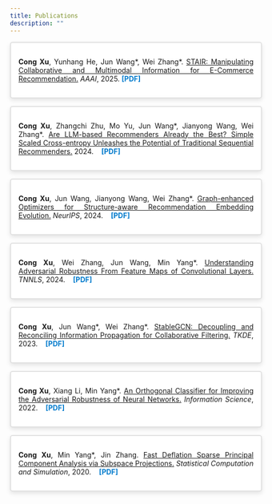 ```yaml
---
title: Publications
description: ""
---
```



<div style="border: 2px solid #E0E0E0; padding: 15px; margin-bottom: 15px; border-radius: 5px; background-color: #FFFFFF; box-shadow: 0 4px 8px rgba(0, 0, 0, 0.1); text-align: justify; word-wrap: break-word; white-space: normal;">
  <p>
    <strong>Cong Xu</strong>, Yunhang He, Jun Wang*, Wei Zhang*.
    <u>STAIR: Manipulating Collaborative and Multimodal Information for E-Commerce Recommendation.</u>
    <i>AAAI</i>, 2025.
    <a href="https://arxiv.org/pdf/2412.11729" style="color: #007acc; font-weight: bold; text-decoration: none;">[PDF]</a>
  </p>
</div>

<div style="border: 2px solid #E0E0E0; padding: 15px; margin-bottom: 15px; border-radius: 5px; background-color: #FFFFFF; box-shadow: 0 4px 8px rgba(0, 0, 0, 0.1); text-align: justify; word-wrap: break-word; white-space: normal;">
  <p>
  <strong>Cong Xu</strong>, Zhangchi Zhu, Mo Yu, Jun Wang*, Jianyong Wang, Wei Zhang*.
  <u>Are LLM-based Recommenders Already the Best? Simple Scaled Cross-entropy Unleashes the Potential of Traditional Sequential Recommenders.</u>
  2024.
  &nbsp;&nbsp;
  <a href="https://arxiv.org/pdf/2408.14238" style="color: #007acc; font-weight: bold; text-decoration: none;">[PDF]</a>
  </p>
</div>

<div style="border: 2px solid #E0E0E0; padding: 15px; margin-bottom: 15px; border-radius: 5px; background-color: #FFFFFF; box-shadow: 0 4px 8px rgba(0, 0, 0, 0.1); text-align: justify; word-wrap: break-word; white-space: normal;">
  <p>
  <strong>Cong Xu</strong>, Jun Wang, Jianyong Wang, Wei Zhang*.
  <u>Graph-enhanced Optimizers for Structure-aware Recommendation Embedding Evolution.</u>
  <i>NeurIPS</i>, 2024.
  &nbsp;&nbsp;
  <a href="https://arxiv.org/pdf/2310.03032" style="color: #007acc; font-weight: bold; text-decoration: none;">[PDF]</a>
  </p>
</div>

<div style="border: 2px solid #E0E0E0; padding: 15px; margin-bottom: 15px; border-radius: 5px; background-color: #FFFFFF; box-shadow: 0 4px 8px rgba(0, 0, 0, 0.1); text-align: justify; word-wrap: break-word; white-space: normal;">
  <p>
  <strong>Cong Xu</strong>, Wei Zhang, Jun Wang, Min Yang*.
  <u>Understanding Adversarial Robustness From Feature Maps of Convolutional Layers.</u>
  <i>TNNLS</i>, 2024.
  &nbsp;&nbsp;
  <a href="https://ieeexplore.ieee.org/document/10428017" style="color: #007acc; font-weight: bold; text-decoration: none;">[PDF]</a>
  </p>
</div>

<div style="border: 2px solid #E0E0E0; padding: 15px; margin-bottom: 15px; border-radius: 5px; background-color: #FFFFFF; box-shadow: 0 4px 8px rgba(0, 0, 0, 0.1); text-align: justify; word-wrap: break-word; white-space: normal;">
  <p>
  <strong>Cong Xu</strong>, Jun Wang*, Wei Zhang*.
  <u>StableGCN: Decoupling and Reconciling Information Propagation for Collaborative Filtering.</u>
  <i>TKDE</i>, 2023.
  &nbsp;&nbsp;
  <a href="https://ieeexplore.ieee.org/document/10285470" style="color: #007acc; font-weight: bold; text-decoration: none;">[PDF]</a>
  </p>
</div>

<div style="border: 2px solid #E0E0E0; padding: 15px; margin-bottom: 15px; border-radius: 5px; background-color: #FFFFFF; box-shadow: 0 4px 8px rgba(0, 0, 0, 0.1); text-align: justify; word-wrap: break-word; white-space: normal;">
  <p>
  <strong>Cong Xu</strong>, Xiang Li, Min Yang*.
  <u>An Orthogonal Classifier for Improving the Adversarial Robustness of Neural Networks.</u>
  <i>Information Science</i>, 2022.
  &nbsp;&nbsp;
  <a href="https://arxiv.org/pdf/2105.09109" style="color: #007acc; font-weight: bold; text-decoration: none;">[PDF]</a>
  </p>
</div>

<div style="border: 2px solid #E0E0E0; padding: 15px; margin-bottom: 15px; border-radius: 5px; background-color: #FFFFFF; box-shadow: 0 4px 8px rgba(0, 0, 0, 0.1); text-align: justify; word-wrap: break-word; white-space: normal;">
  <p>
  <strong>Cong Xu</strong>, Min Yang*, Jin Zhang.
  <u>Fast Deflation Sparse Principal Component Analysis via Subspace Projections.</u>
  <i>Statistical Computation and Simulation</i>, 2020.
  &nbsp;&nbsp;
  <a href="https://arxiv.org/pdf/1912.01449" style="color: #007acc; font-weight: bold; text-decoration: none;">[PDF]</a>
  </p>
</div>
